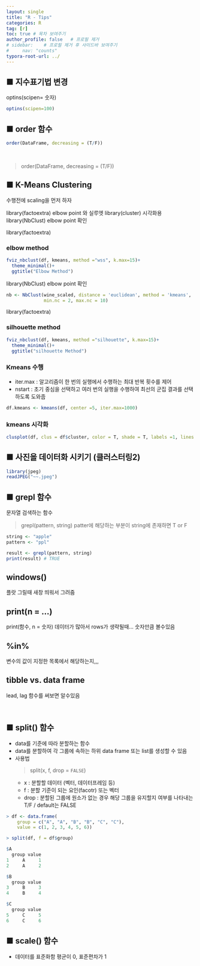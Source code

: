 ```yaml
---
layout: single
title: "R - Tips"
categories: R
tag: [r]
toc: true # 목차 보여주기
author_profile: false   # 프로필 제거
# sidebar:    # 프로필 제거 후 사이드바 보여주기
#     nav: "counts"
typora-root-url: ../
---
```


## ■ 지수표기법 변경
optins(scipen= 숫자)

```r
optins(scipen=100)
```

## ■ order 함수
```r
order(DataFrame, decreasing = (T/F))
```

<br>

> order(DataFrame, decreasing = (T/F))

## ■ K-Means Clustering
수행전에 scaling을 먼저 하자

library(factoextra) elbow point 와 실루엣
library(cluster) 시각화용
library(NbClust) elbow point 확인

library(factoextra)
### elbow method
```r
fviz_nbclust(df, kmeans, method ="wss", k.max=15)+
  theme_minimal()+
  ggtitle("Elbow Method")
```

library(NbClust) elbow point 확인
```r
nb <- NbClust(wine_scaled, distance = 'euclidean', method = 'kmeans', 
              min.nc = 2, max.nc = 10)
```

library(factoextra)
### silhouette method
```r
fviz_nbclust(df, kmeans, method ="silhouette", k.max=15)+
  theme_minimal()+
  ggtitle("silhouette Method")
```
### Kmeans 수행
- iter.max : 알고리즘이 한 번의 실행에서 수행하는 최대 반복 횟수를 제어
- nstart : 초기 중심을 선택하고 여러 번의 실행을 수행하여 최선의 군집 결과를 선택하도록 도와줍

```r
df.kmeans <- kmeans(df, center =5, iter.max=1000)
```

### kmeans 시각화
```r
clusplot(df, clus = df$cluster, color = T, shade = T, labels =1, lines =0)
```
## ■ 사진을 데이터화 시키기 (클러스터링2)
```r
library(jpeg)
readJPEG("~~.jpeg")
```

## ■ grepl 함수
문자열 검색하는 함수

> grepl(pattern, string)
patter에 해당하는 부분이 string에 존재하면 T or F

```r
string <- "apple"
pattern <- "ppl"

result <- grepl(pattern, string)
print(result) # TRUE
```


## windows()
플랏 그릴때 새창 띄워서 그려줌

## print(n = ...)
print(함수, n = 숫자)
데이터가 많아서 rows가 생략될때... 숫자만큼 볼수있음

## %in%
변수의 값이 지정한 목록에서 해당하는지,,,

## tibble vs. data frame
lead, lag 함수를 써보면 알수있음

<br>

## ■ split() 함수
- data를 기준에 따라 분할하는 함수
- data를 분할하여 각 그룹에 속하는 하위 data frame 또는 list를 생성할 수 있음
- 사용법
  > split(x, f, drop = `FALSE`)
  - x : 분할할 데이터 (벡터, 데이터프레임 등)
  - f : 분할 기준이 되는 요인(facotr) 또는 벡터
  - drop : 분할된 그룹에 원소가 없는 경우 해당 그룹을 유지할지 여부를 나타내는 T/F / default는 FALSE

```r
> df <- data.frame(
    group = c("A", "A", "B", "B", "C", "C"),
    value = c(1, 2, 3, 4, 5, 6))
```
```r
> split(df, f = df$group)

$A
  group value
1     A     1
2     A     2

$B
  group value
3     B     3
4     B     4

$C
  group value
5     C     5
6     C     6
```

## ■ scale() 함수
- 데이터를 표준화함 평균이 0, 표준편차가 1